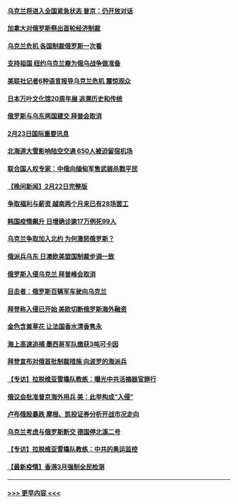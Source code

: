 #### [乌克兰将进入全国紧急状态 普京：仍开放对话](../pages/prog202/a103355491.md?t=02240000) 
#### [加拿大对俄罗斯祭出首轮经济制裁](../pages/prog202/a103355461.md?t=02240000) 
#### [乌克兰危机 各国制裁俄罗斯一次看](../pages/prog202/a103355157.md?t=02240000) 
#### [支持祖国 纽约乌克兰裔为俄乌战争做准备](../pages/prog202/a103355290.md?t=02240000) 
#### [美联社记者6种语言报导乌克兰危机 震惊观众](../pages/prog202/a103355281.md?t=02240000) 
#### [日本万叶文化馆20周年展 追溯历史和传统](../pages/prog202/a103355366.md?t=02240000) 
#### [俄罗斯与乌东两国建交 拜普会取消](../pages/prog202/a103355320.md?t=02240000) 
#### [2月23日国际重要讯息](../pages/prog202/a103355318.md?t=02240000) 
#### [北海道大雪影响陆空交通 650人被迫留宿机场](../pages/prog202/a103355229.md?t=02240000) 
#### [联合国人权专家：中俄向缅甸军售武器杀戮平民](../pages/prog202/a103355205.md?t=02240000) 
#### [【晚间新闻】2月22日完整版](../pages/prog202/a103355048.md?t=02240000) 
#### [争取福利与薪资 越南两个月来已有28场罢工](../pages/prog202/a103355143.md?t=02240000) 
#### [韩国疫情飙升 日增确诊逾17万例死99人](../pages/prog202/a103355141.md?t=02240000) 
#### [乌克兰争取加入北约 为何激怒俄罗斯？](../pages/prog202/a103355123.md?t=02240000) 
#### [俄派兵乌东 日澳欧美盟国制裁步调一致](../pages/prog202/a103354884.md?t=02240000) 
#### [俄罗斯入侵乌克兰 拜普峰会取消](../pages/prog202/a103355077.md?t=02240000) 
#### [目击者：俄罗斯百辆军车驶向乌克兰](../pages/prog202/a103355021.md?t=02240000) 
#### [拜登称入侵已开始 美欧切断俄罗斯海外融资](../pages/prog202/a103354958.md?t=02240000) 
#### [金色含羞草花 让法国香水清香隽永](../pages/prog202/a103354836.md?t=02240000) 
#### [海上高速追捕 墨西哥军队缴获3吨可卡因](../pages/prog202/a103354780.md?t=02240000) 
#### [拜登宣布对俄首批制裁措施 向波罗的海派兵](../pages/prog202/a103354732.md?t=02240000) 
#### [【专访】拉脱维亚雪橇队教练：曝光中共活摘器官罪行](../pages/prog202/a103354772.md?t=02240000) 
#### [俄议会批准普京海外用兵 美：此举构成“入侵”](../pages/prog202/a103354715.md?t=02240000) 
#### [卢布俄股暴跌 摩根、凯投证券分析开战市况走向](../pages/prog202/a103354521.md?t=02240000) 
#### [乌克兰考虑与俄罗斯断交 德国停北溪二号](../pages/prog202/a103354679.md?t=02240000) 
#### [【专访】拉脱维亚雪橇队教练：中共的奥运监控](../pages/prog202/a103354641.md?t=02240000) 
#### [【最新疫情】香港3月强制全民检测](../pages/prog202/a103354652.md?t=02240000) 

----
#### [ >>> 更早内容 <<< ](../indexes/prog202-earlier.md)
